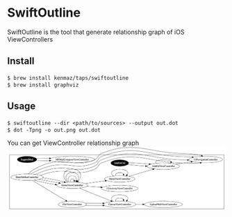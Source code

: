 # SwiftOutline

SwiftOutline is the tool that generate relationship graph of iOS ViewControllers

## Install
```
$ brew install kenmaz/taps/swiftoutline
$ brew install graphviz
```

## Usage 
```
$ swiftoutline --dir <path/to/sources> --output out.dot
$ dot -Tpng -o out.png out.dot
```
You can get ViewController relationship graph
![Sample Graph](https://github.com/kenmaz/SwiftOutline/blob/master/doc/sample.png?raw=true)
